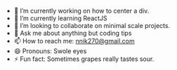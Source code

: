 
- 🔭 I’m currently working on how to center a div.
- 🌱 I’m currently learning ReactJS
- 👯 I’m looking to collaborate on minimal scale projects.
- 💬 Ask me about anything but coding tips
- 📫 How to reach me: nnik270@gmail.com
- 😄 Pronouns: Swole eyes
- ⚡ Fun fact: Sometimes grapes really tastes sour.
